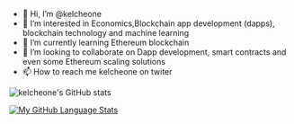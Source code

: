 - 👋 Hi, I’m @kelcheone
- 👀 I’m interested in Economics,Blockchain app development (dapps), blockchain technology and machine learning
- 🌱 I’m currently learning Ethereum blockchain
- 💞️ I’m looking to collaborate on Dapp development, smart contracts and even some Ethereum scaling solutions
- 📫 How to reach me kelcheone on twiter



![kelcheone's GitHub stats](https://github-readme-stats.vercel.app/api?username=kelcheone&show_icons=true&theme=radical)

[![My GitHub Language Stats](https://github-readme-stats.vercel.app/api/top-langs/?username=kelcheone&langs_count=5&theme=tokyonight)]()
<!---
kelcheone/kelcheone is a ✨ special ✨ repository because its `README.md` (this file) appears on your GitHub profile.
You can click the Preview link to take a look at your changes.
--->
